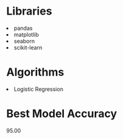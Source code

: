 # Libraries

<li>pandas
<li>matplotlib
<li>seaborn
<li>scikit-learn

# Algorithms

<li>Logistic Regression
  
# Best Model Accuracy

95.00
